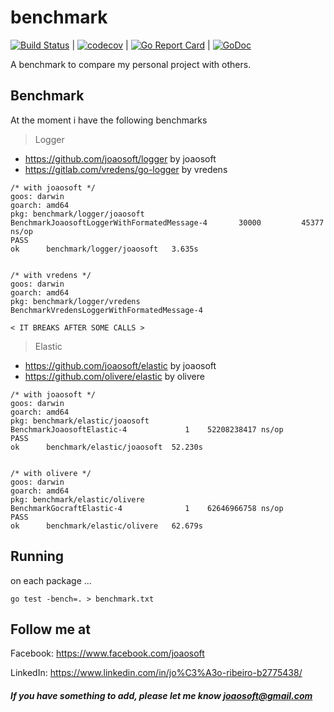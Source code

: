 # benchmark
[![Build Status](https://travis-ci.org/joaosoft/benchmark.svg?branch=master)](https://travis-ci.org/joaosoft/benchmark) | [![codecov](https://codecov.io/gh/joaosoft/benchmark/branch/master/graph/badge.svg)](https://codecov.io/gh/joaosoft/benchmark) | [![Go Report Card](https://goreportcard.com/badge/github.com/joaosoft/benchmark)](https://goreportcard.com/report/github.com/joaosoft/benchmark) | [![GoDoc](https://godoc.org/github.com/joaosoft/benchmark?status.svg)](https://godoc.org/github.com/joaosoft/benchmark/app)

A benchmark to compare my personal project with others.

## Benchmark
At the moment i have the following benchmarks
> Logger
* https://github.com/joaosoft/logger by joaosoft
* https://gitlab.com/vredens/go-logger by vredens

```   
/* with joaosoft */
goos: darwin
goarch: amd64
pkg: benchmark/logger/joaosoft
BenchmarkJoaosoftLoggerWithFormatedMessage-4       30000	     45377 ns/op
PASS
ok  	benchmark/logger/joaosoft	3.635s


/* with vredens */
goos: darwin
goarch: amd64
pkg: benchmark/logger/vredens
BenchmarkVredensLoggerWithFormatedMessage-4 

< IT BREAKS AFTER SOME CALLS >
```

> Elastic
* https://github.com/joaosoft/elastic by joaosoft
* https://github.com/olivere/elastic by olivere

```   
/* with joaosoft */
goos: darwin
goarch: amd64
pkg: benchmark/elastic/joaosoft
BenchmarkJoaosoftElastic-4   	       1	52208238417 ns/op
PASS
ok  	benchmark/elastic/joaosoft	52.230s


/* with olivere */
goos: darwin
goarch: amd64
pkg: benchmark/elastic/olivere
BenchmarkGocraftElastic-4   	       1	62646966758 ns/op
PASS
ok  	benchmark/elastic/olivere	62.679s
```

## Running
on each package ...
```
go test -bench=. > benchmark.txt

```

## Follow me at
Facebook: https://www.facebook.com/joaosoft

LinkedIn: https://www.linkedin.com/in/jo%C3%A3o-ribeiro-b2775438/

##### If you have something to add, please let me know joaosoft@gmail.com
